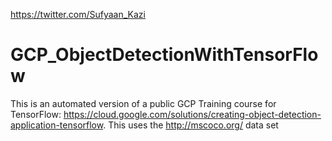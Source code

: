 https://twitter.com/Sufyaan_Kazi

# GCP_ObjectDetectionWithTensorFlow
This is an automated version of a public GCP Training course for TensorFlow: https://cloud.google.com/solutions/creating-object-detection-application-tensorflow. This uses the http://mscoco.org/ data set

